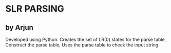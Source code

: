 # SLR PARSING 
by Arjun
--------
Developed using Python.
Creates the set of LR(0) states for the parse table,
Construct the parse table,
Uses the parse table to check the input string.

